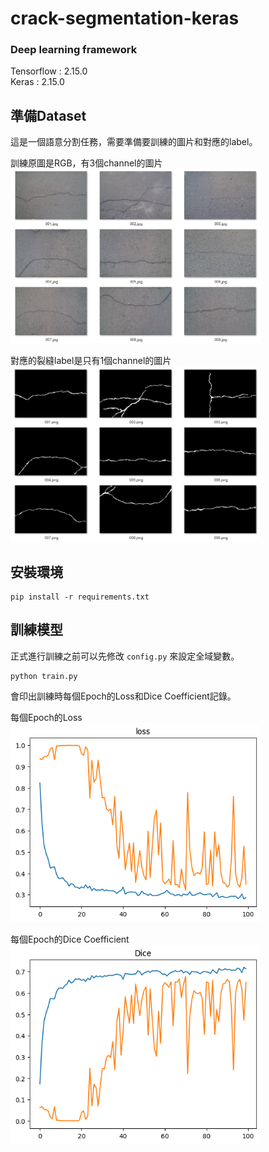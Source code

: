 # crack-segmentation-keras


### Deep learning framework
Tensorflow : 2.15.0  
Keras : 2.15.0

## 準備Dataset
這是一個語意分割任務，需要準備要訓練的圖片和對應的label。

訓練原圖是RGB，有3個channel的圖片  
<img src="./figure/trainingdata_img.png" width="400" alt="訓練原圖"/>  

對應的裂縫label是只有1個channel的圖片  
<img src="./figure/trainingdata_label.png" width="400" alt="訓練label"/>  

## 安裝環境   
```
pip install -r requirements.txt
```

## 訓練模型
正式進行訓練之前可以先修改 `config.py` 來設定全域變數。
```
python train.py
```
會印出訓練時每個Epoch的Loss和Dice Coefficient記錄。

每個Epoch的Loss  
<img src="./figure/history_loss.png" width="400" alt="history_loss"/>  

每個Epoch的Dice Coefficient  
<img src="./figure/history_dice.png" width="400" alt="history_dice"/>  



